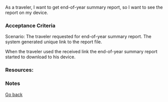 As a traveler, I want to get end-of-year summary report, so I want to see the report on my device.

### Acceptance Criteria

Scenario: The traveler requested for end-of-year summary report. The system generated unique link to the report file.

When the traveler used the received link the end-of-year summary report started to download to his device.

### Resources:


### Notes


[Go back](../README.md)